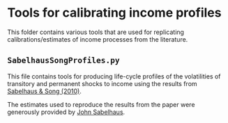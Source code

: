 # Tools for calibrating income profiles

This folder contains various tools that are used for replicating calibrations/estimates of income processes from the literature.

## `SabelhausSongProfiles.py`

This file contains tools for producing life-cycle profiles of the volatilities of transitory and permanent shocks to income using the results from [Sabelhaus & Song (2010)](https://www.sciencedirect.com/science/article/abs/pii/S0304393210000358).

The estimates used to reproduce the results from the paper were generously provided by [John Sabelhaus](https://www.sites.google.com/view/johnsabelhaus).
